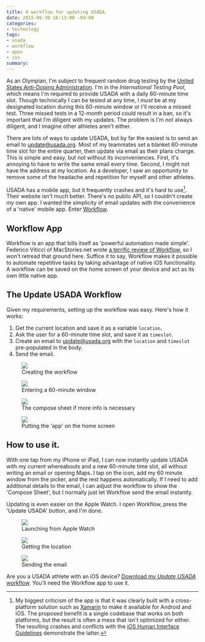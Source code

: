 ```yaml
---
title: A workflow for updating USADA
date: 2015-06-30 16:13:00 -04:00
categories:
- technology
tags:
- usada
- workflow
- apps
- ios
summary: 
---
```


As an Olympian, I'm subject to frequent random drug testing by the [United States Anti-Doping Administration](http://www.usada.org). I'm in the *International Testing Pool*, which means I'm required to provide USADA with a daily 60-minute time slot. Though technically I can be tested at any time, I *must* be at my designated location during this 60-minute window or I'll receive a missed test. Three missed tests in a 12-month period could result in a ban, so it's important that I'm diligent with my updates. The problem is I'm not always diligent, and I imagine other athletes aren't either.

There are lots of ways to update USADA, but by far the easiest is to send an email to update@usada.org. Most of my teammates set a blanket 60-minute time slot for the entire quarter, then update via email as their plans change. This is simple and easy, but not without its inconveniences. First, it's annoying to have to write the same email every time. Second, I might not have the address at my location. As a developer, I saw an opportunity to remove some of the headache and repetition for myself and other athletes.

USADA has a mobile app, but it frequently crashes and it's hard to use[^1]. Their website isn't much better. There's no public API, so I couldn't create my own app. I wanted the simplicity of email updates with the convenience of a 'native' mobile app. Enter [Workflow](https://workflow.is).   

## Workflow App
Workflow is an app that bills itself as 'powerful automation made simple'. Federico Viticci of MacStories.net wrote [a terrific review of Workflow](http://www.macstories.net/reviews/workflow-review-integrated-automation-for-ios-8/), so I won't retread that ground here. Suffice it to say, Workflow makes it possible to automate repetitive tasks by taking advantage of native iOS functionality. A workflow can be saved on the home screen of your device and act as its own little native app.

## The Update USADA Workflow
Given my requirements, setting up the workflow was easy. Here's how it works:
1. Get the current location and save it as a variable `location`.
2. Ask the user for a 60-minute time slot, and save it as `timeslot`.
3. Create an email to update@usada.org with the `location` and `timeslot` pre-populated in the body.
4. Send the email.

<figure>
  <img src="/uploads/workflow-1.png">
  <figcaption>Creating the workflow</figcaption>
</figure>

<figure>
  <img src="/uploads/workflow-2.png">
  <figcaption>Entering a 60-minute window</figcaption>
</figure>

<figure>
<img src="/uploads/workflow-3.png">
<figcaption>The compose sheet if more info is necessary</figcaption>
</figure>

<figure>
<img src="/uploads/workflow-7.png">
<figcaption>Putting the 'app' on the home screen</figcaption>
</figure>

## How to use it.

With one tap from my iPhone or iPad, I can now instantly update USADA with my current whereabouts and a new 60-minute time slot, all without writing an email or opening Maps. I tap on the icon, add my 60 minute window from the picker, and the rest happens automatically. If I need to add additional details to the email, I can adjust the workflow to show the 'Compose Sheet', but I normally just let Workflow send the email instantly.

Updating is even easier on the Apple Watch. I open Workflow, press the 'Update USADA' button, and I'm done.


<figure>
<img src="/uploads/worklow-4.jpg">
<figcaption>Launching from Apple Watch</figcaption>
</figure>
<figure class="shot">
<img src="/uploads/workflow-5.jpg">
<figcaption>Getting the location</figcaption>
</figure>
<figure class="shot">
<img src="/uploads/workflow-6.jpg">
<figcaption>Sending the email</figcaption>
</figure>

Are you a USADA athlete with an iOS device? [Download my *Update USADA* workflow](https://workflow.is/workflows/a63ae7a9649f48dda111b2c4d917198c). You'll need the Workflow app to use it.  

[^1]: My biggest criticism of the app is that it was clearly built with a cross-platform solution such as [Xamarin](http://xamarin.com) to make it available for Android and iOS. The proposed benefit is a single codebase that works on both platforms, but the result is often a mess that isn't optimized for either. The resulting crashes and conflicts with the [iOS Human Interface Guidelines](https://developer.apple.com/library/ios/documentation/UserExperience/Conceptual/MobileHIG/) demonstrate the latter.
